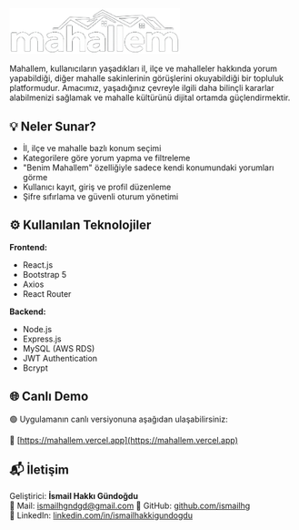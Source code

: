 <img src="frontend/src/components/mahallelogo.png" alt="Mahallem Logo" width="300" />


Mahallem, kullanıcıların yaşadıkları il, ilçe ve mahalleler hakkında yorum yapabildiği, diğer mahalle sakinlerinin görüşlerini okuyabildiği bir topluluk platformudur. Amacımız, yaşadığınız çevreyle ilgili daha bilinçli kararlar alabilmenizi sağlamak ve mahalle kültürünü dijital ortamda güçlendirmektir.

## 💡 Neler Sunar?

- İl, ilçe ve mahalle bazlı konum seçimi
- Kategorilere göre yorum yapma ve filtreleme
- "Benim Mahallem" özelliğiyle sadece kendi konumundaki yorumları görme
- Kullanıcı kayıt, giriş ve profil düzenleme
- Şifre sıfırlama ve güvenli oturum yönetimi

## ⚙️ Kullanılan Teknolojiler

**Frontend:**

- React.js
- Bootstrap 5
- Axios
- React Router

**Backend:**

- Node.js
- Express.js
- MySQL (AWS RDS)
- JWT Authentication
- Bcrypt

## 🌐 Canlı Demo

🟢 Uygulamanın canlı versiyonuna aşağıdan ulaşabilirsiniz:

🔗 [https://mahallem.vercel.app](https://mahallem.vercel.app)

## 📬 İletişim

Geliştirici: **İsmail Hakkı Gündoğdu**  
📧 Mail: ismailhgndgd@gmail.com 
💼 GitHub: [github.com/ismailhg](https://github.com/ismailhg)  
🔗 LinkedIn: [linkedin.com/in/ismailhakkigundogdu](https://linkedin.com/in/ismailhakkigundogdy)
